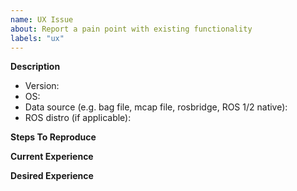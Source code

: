 ```yaml
---
name: UX Issue
about: Report a pain point with existing functionality
labels: "ux"
---
```


**Description**


- Version:
- OS:
- Data source (e.g. bag file, mcap file, rosbridge, ROS 1/2 native):
- ROS distro (if applicable):

**Steps To Reproduce**
<!--- Include code, screenshots, and an example data source (i.e. a `.bag` file), if relevant. -->


**Current Experience**


**Desired Experience**
